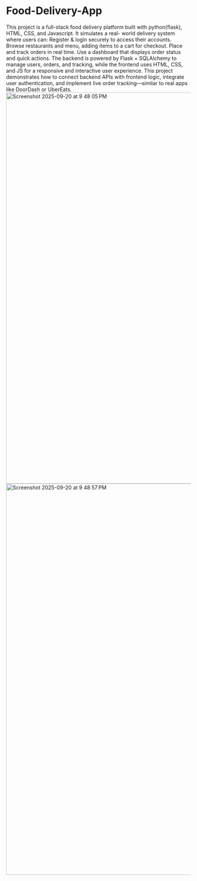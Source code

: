 # Food-Delivery-App
This project is a full-stack food delivery platform built with python(flask), HTML, CSS, and Javascript. It simulates a real- world delivery system where users can: Register &amp; login securely to access their accounts. Browse restaurants and menu, adding items to a cart for checkout. Place and track orders in real time. 	Use a dashboard that displays order status and quick actions. The backend is powered by Flask + SQLAlchemy to manage users, orders, and tracking, while the frontend uses HTML, CSS, and JS for a responsive and interactive user experience. This project demonstrates how to connect backend APIs with frontend logic, integrate user authentication, and implement live order tracking—similar to real apps like DoorDash or UberEats.
<img width="2056" height="1067" alt="Screenshot 2025-09-20 at 9 48 05 PM" src="https://github.com/user-attachments/assets/3d877405-fbfd-48fd-9c1f-65a5c10bb566" />
<img width="2056" height="1067" alt="Screenshot 2025-09-20 at 9 48 57 PM" src="https://github.com/user-attachments/assets/9770efb9-756a-47af-98d8-5789370172f8" />
